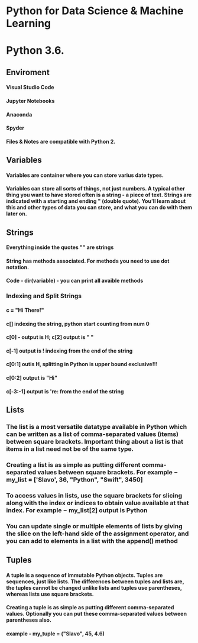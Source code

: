 # Python for Data Science & Machine Learning 
# Python 3.6. 

## Enviroment  

#### Visual Studio Code
#### Jupyter Notebooks 
#### Anaconda 
#### Spyder
#### Files & Notes are compatible with Python 2.


## Variables 
#### Variables are container where you can store varius date types. 
#### Variables can store all sorts of things, not just numbers. A typical other thing you want to have stored often is a string - a piece of text. Strings are indicated with a starting and ending " (double quote). You’ll learn about this and other types of data you can store, and what you can do with them later on.


## Strings
#### Everything inside the quotes "" are strings
#### String has methods associated. For methods you need to use dot notation.
#### Code - dir(variable) -  you can print all avaible methods

### Indexing and Split Strings
#### c = "Hi There!"
#### c[] indexing the string, python start counting from num 0
#### c[0] - output is H; c[2] output is " " 
#### c[-1] output is ! indexing from the end of the string
#### c[0:1] outis H, splitting in Python is upper bound exclusive!!!
#### c[0:2] output is "Hi" 
#### c[-3:-1] output is 're: from the end of the string

## Lists

### The list is a most versatile datatype available in Python which can be written as a list of comma-separated values (items) between square brackets. Important thing about a list is that items in a list need not be of the same type.

### Creating a list is as simple as putting different comma-separated values between square brackets. For example − my_list = ['Slavo', 36, "Python", "Swift", 3450]

### To access values in lists, use the square brackets for slicing along with the index or indices to obtain value available at that index. For example − my_list[2] output is Python

### You can update single or multiple elements of lists by giving the slice on the left-hand side of the assignment operator, and you can add to elements in a list with the append() method 

## Tuples
#### A tuple is a sequence of immutable Python objects. Tuples are sequences, just like lists. The differences between tuples and lists are, the tuples cannot be changed unlike lists and tuples use parentheses, whereas lists use square brackets.

#### Creating a tuple is as simple as putting different comma-separated values. Optionally you can put these comma-separated values between parentheses also. 
#### example - my_tuple = ("Slavo", 45, 4.6)